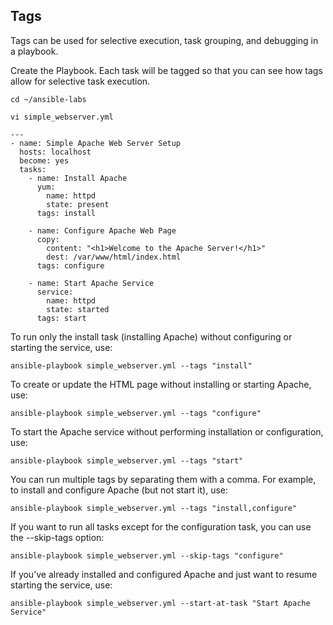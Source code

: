 ## Tags
Tags can be used for selective execution, task grouping, and debugging in a playbook.

Create the Playbook. Each task will be tagged so that you can see how tags allow for selective task execution.
```
cd ~/ansible-labs
```
```
vi simple_webserver.yml
```
```
---
- name: Simple Apache Web Server Setup
  hosts: localhost
  become: yes
  tasks:
    - name: Install Apache
      yum:
        name: httpd
        state: present
      tags: install

    - name: Configure Apache Web Page
      copy:
        content: "<h1>Welcome to the Apache Server!</h1>"
        dest: /var/www/html/index.html
      tags: configure

    - name: Start Apache Service
      service:
        name: httpd
        state: started
      tags: start
```

To run only the install task (installing Apache) without configuring or starting the service, use:
```
ansible-playbook simple_webserver.yml --tags "install"
```
To create or update the HTML page without installing or starting Apache, use:
```
ansible-playbook simple_webserver.yml --tags "configure"
```
To start the Apache service without performing installation or configuration, use:
```
ansible-playbook simple_webserver.yml --tags "start"
```
You can run multiple tags by separating them with a comma. For example, to install and configure Apache (but not start it), use:
```
ansible-playbook simple_webserver.yml --tags "install,configure"
```
If you want to run all tasks except for the configuration task, you can use the --skip-tags option:
```
ansible-playbook simple_webserver.yml --skip-tags "configure"
```
If you’ve already installed and configured Apache and just want to resume starting the service, use:
```
ansible-playbook simple_webserver.yml --start-at-task "Start Apache Service"
```
